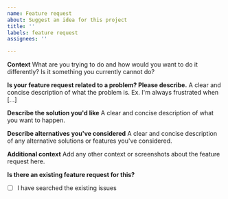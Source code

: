 ```yaml
---
name: Feature request
about: Suggest an idea for this project
title: ''
labels: feature request
assignees: ''

---
```


**Context**
What are you trying to do and how would you want to do it differently? Is it something you currently cannot do?

**Is your feature request related to a problem? Please describe.**
A clear and concise description of what the problem is. Ex. I'm always frustrated when [...]

**Describe the solution you'd like**
A clear and concise description of what you want to happen.

**Describe alternatives you've considered**
A clear and concise description of any alternative solutions or features you've considered.

**Additional context**
Add any other context or screenshots about the feature request here.

**Is there an existing feature request for this?**
 * [ ]  I have searched the existing issues